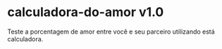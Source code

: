 # calculadora-do-amor v1.0

Teste a porcentagem de amor entre você e seu parceiro utilizando está calculadora.